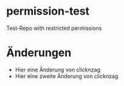 # permission-test

Test-Repo with restricted permissions

# Änderungen

- Hier eine Änderung von clicknzag
- Hier eine zweite Änderung von clicknzag
